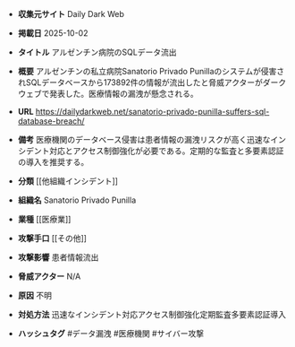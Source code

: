 - **収集元サイト**
Daily Dark Web

- **掲載日**
2025-10-02

- **タイトル**
アルゼンチン病院のSQLデータ流出

- **概要**
アルゼンチンの私立病院Sanatorio Privado Punillaのシステムが侵害されSQLデータベースから173892件の情報が流出したと脅威アクターがダークウェブで発表した。医療情報の漏洩が懸念される。

- **URL**
https://dailydarkweb.net/sanatorio-privado-punilla-suffers-sql-database-breach/

- **備考**
医療機関のデータベース侵害は患者情報の漏洩リスクが高く迅速なインシデント対応とアクセス制御強化が必要である。定期的な監査と多要素認証の導入を推奨する。

- **分類**
[[他組織インシデント]]

- **組織名**
Sanatorio Privado Punilla

- **業種**
[[医療業]]

- **攻撃手口**
[[その他]]

- **攻撃影響**
患者情報流出

- **脅威アクター**
N/A

- **原因**
不明

- **対処方法**
迅速なインシデント対応アクセス制御強化定期監査多要素認証導入

- **ハッシュタグ**
#データ漏洩 #医療機関 #サイバー攻撃
